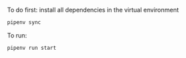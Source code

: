 To do first: install all dependencies in the virtual environment
```bash
pipenv sync
```

To run: 
```bash
pipenv run start
```
